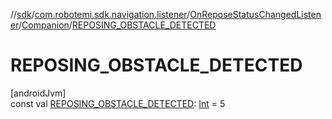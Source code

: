 //[sdk](../../../../index.md)/[com.robotemi.sdk.navigation.listener](../../index.md)/[OnReposeStatusChangedListener](../index.md)/[Companion](index.md)/[REPOSING_OBSTACLE_DETECTED](-r-e-p-o-s-i-n-g_-o-b-s-t-a-c-l-e_-d-e-t-e-c-t-e-d.md)

# REPOSING_OBSTACLE_DETECTED

[androidJvm]\
const val [REPOSING_OBSTACLE_DETECTED](-r-e-p-o-s-i-n-g_-o-b-s-t-a-c-l-e_-d-e-t-e-c-t-e-d.md): [Int](https://kotlinlang.org/api/latest/jvm/stdlib/kotlin/-int/index.html) = 5
